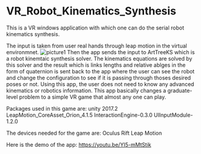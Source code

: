 # VR_Robot_Kinematics_Synthesis
This is a VR windows application with which one can do the serial robot kinematics synthesis.
  
The input is taken from user real hands through leap motion in the virtual environmnet. 
![picture1](https://user-images.githubusercontent.com/26231820/44758318-f9864780-aaf0-11e8-9cdd-779b1054fdeb.png)
Then the app sends the input to ArtTreeKS which is a robot kinemtaic synthesis solver. The kinematics equations are solved by this solver and the result which is links lengths and relative ablges in the form of quaternion is sent back to the app where the user can see the robot and change the configuration to see if it is passing through thoses desired poses or not. Using this app, the user does not need to know any advanced kinematics or robotics information. This app basically changes a graduate-level problem to a simple VR game that almost any one can play.
  
Packages used in this game are:
unity 2017.2
LeapMotion_CoreAsset_Orion_4.1.5
InteractionEngine-0.3.0
UIInputModule-1.2.0

The devices needed for the game are:
Oculus Rift
Leap Motion

Here is the demo of the app: https://youtu.be/YI5-mMtStik 
